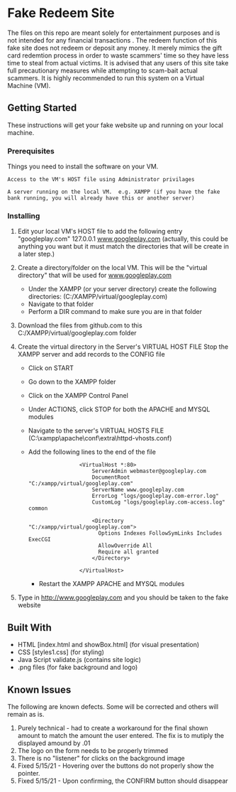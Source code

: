 # Fake Redeem Site
The files on this repo are meant solely for entertainment purposes and is not intended for any financial transactions .  The redeem function of this fake site does not redeem or deposit any money.  It merely mimics the gift card redemtion process in order to waste scammers' time so they have less time to steal from actual victims.  It is advised that any users of this site take full precautionary measures while attempting to scam-bait actual scammers. It is highly recommended to run this system on a Virtual Machine (VM).

## Getting Started

These instructions will get your fake website up and running on your local machine.

### Prerequisites

Things you need to install the software on your VM.

```
Access to the VM's HOST file using Administrator privilages

A server running on the local VM.  e.g. XAMPP (if you have the fake bank running, you will already have this or another server)
```

### Installing

1) Edit your local VM's HOST file to add the following entry "googleplay.com"
    127.0.0.1       www.googleplay.com  (actually, this could be anything you want but it must match the directories that will be create in a later step.)

2) Create a directory/folder on the local VM.  This will be the "virtual directory" that will be used for www.googleplay.com
     - Under the XAMPP (or your server directory) create the following directories:
         (C:/XAMPP/virtual/googleplay.com)
     - Navigate to that folder
     - Perform a DIR command to make sure you are in that folder
     
3) Download the files from github.com to this C:/XAMPP/virtual/googleplay.com folder

4) Create the virtual directory in the Server's VIRTUAL HOST FILE
     Stop the XAMPP server and add records to the CONFIG file
      - Click on START
      - Go down to the XAMPP folder
      - Click on the XAMPP Control Panel
      - Under ACTIONS, click STOP for both the APACHE and MYSQL modules
      - Navigate to the server's VIRTUAL HOSTS FILE
            (C:\xampp\apache\conf\extra\httpd-vhosts.conf)
      - Add the following lines to the end of the file
                            
                            <VirtualHost *:80>
                                ServerAdmin webmaster@googleplay.com
                                DocumentRoot "C:/xampp/virtual/googleplay.com"
                                ServerName www.googleplay.com
                                ErrorLog "logs/googleplay.com-error.log"
                                CustomLog "logs/googleplay.com-access.log" common

                                <Directory "C:/xampp/virtual/googleplay.com">
                                  Options Indexes FollowSymLinks Includes ExecCGI
                                  AllowOverride All
                                  Require all granted
                                </Directory>

                            </VirtualHost>
                            
         - Restart the XAMPP APACHE and MYSQL modules
      


5)    Type in http://www.googleplay.com and you should be taken to the fake website


## Built With

* HTML [index.html and showBox.html] (for visual presentation)
* CSS  [styles1.css] (for styling)
* Java Script validate.js (contains site logic)
* .png files (for fake background and logo)

## Known Issues

The following are known defects.  Some will be corrected and others will remain as is.

1) Purely technical - had to create a workaround for the final shown amount to match the amount the user entered.  The fix is to mutiply the displayed amound by .01
2) The logo on the form needs to be properly trimmed
3) There is no "listener" for clicks on the background image
3) Fixed 5/15/21 - Hovering over the buttons do not properly show the pointer.
4) Fixed 5/15/21 - Upon confirming, the CONFIRM button should disappear
